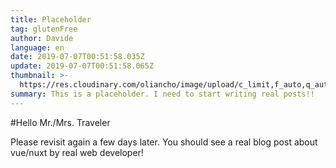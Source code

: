 ```yaml
---
title: Placeholder
tag: glutenFree
author: Davide
language: en
date: 2019-07-07T00:51:58.035Z
update: 2019-07-07T00:51:58.065Z
thumbnail: >-
  https://res.cloudinary.com/oliancho/image/upload/c_limit,f_auto,q_auto,w_1800/v1563784564/bagushaus/baguspost/abc-accomplished-alphabet-48898.jpg
summary: This is a placeholder. I need to start writing real posts!!
---
```


#Hello Mr./Mrs. Traveler

Please revisit again a few days later.
You should see a real blog post about vue/nuxt by real web developer!
